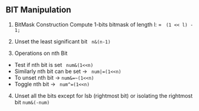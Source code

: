 ## BIT Manipulation

1. BitMask Construction
Compute 1-bits bitmask of length l: = ``` (1 << l) - 1;```

2. Unset the least significant bit 
``` n&(n-1)```

3. Operations on nth Bit
- Test if nth bit is set
``` num&(1<<n)```
- Similarly nth bit can be set -> ``` num|=(1<<n)```
- To unset nth bit -> ```num&=~(1<<n) ```
- Toggle nth bit -> ``` num^=(1<<n)```

4. Unset all the bits except for lsb (rightmost bit) or isolating the rightmost bit
``` num&(-num) ```
